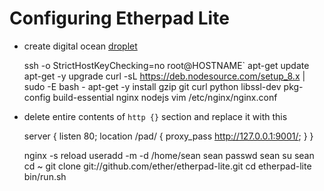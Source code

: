# Configuring Etherpad Lite

- create digital ocean [droplet](https://www.digitalocean.com/)

    ssh -o StrictHostKeyChecking=no root@HOSTNAME`
    apt-get update
    apt-get -y upgrade
    curl -sL https://deb.nodesource.com/setup_8.x | sudo -E bash -
    apt-get -y install gzip git curl python libssl-dev pkg-config build-essential nginx nodejs
    vim /etc/nginx/nginx.conf

- delete entire contents of `http {}` section and replace it with this

    server {
        listen       80;
        location /pad/ {
            proxy_pass http://127.0.0.1:9001/;
        }
    }

    nginx -s reload
    useradd -m -d /home/sean sean
    passwd sean
    su sean
    cd ~
    git clone git://github.com/ether/etherpad-lite.git
    cd etherpad-lite
    bin/run.sh

